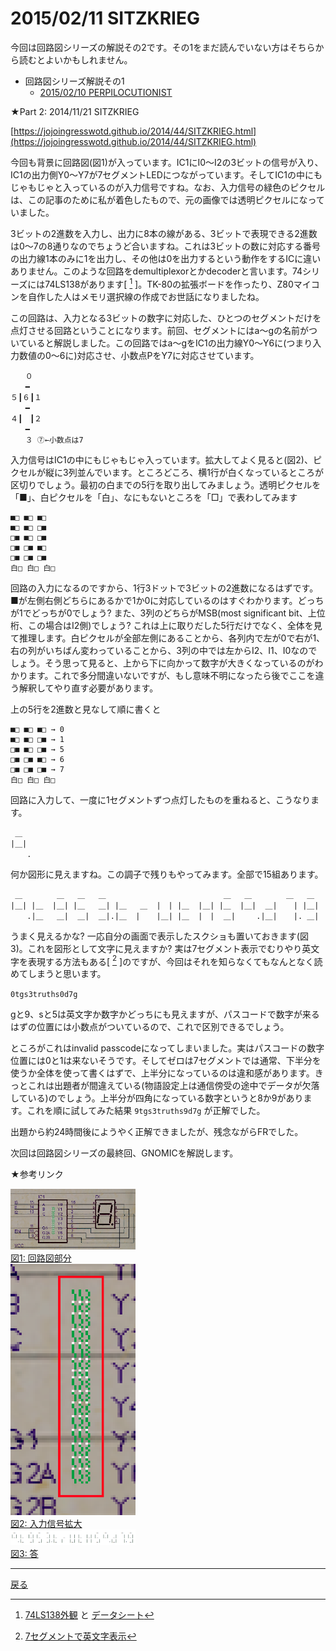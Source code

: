 # 2015/02/11 SITZKRIEG

今回は回路図シリーズの解説その2です。その1をまだ読んでいない方はそちらから読むとよいかもしれません。

- 回路図シリーズ解説その1
    - [2015/02/10 PERPILOCUTIONIST](./perpilocutionist.md)


★Part 2: 2014/11/21 SITZKRIEG

[https://jojoingresswotd.github.io/2014/44/SITZKRIEG.html](https://jojoingresswotd.github.io/2014/44/SITZKRIEG.html)

今回も背景に回路図(図1)が入っています。IC1にI0～I2の3ビットの信号が入り、IC1の出力側Y0～Y7が7セグメントLEDにつながっています。そしてIC1の中にもじゃもじゃと入っているのが入力信号ですね。なお、入力信号の緑色のピクセルは、この記事のために私が着色したもので、元の画像では透明ピクセルになっていました。

3ビットの2進数を入力し、出力に8本の線がある、3ビットで表現できる2進数は0～7の8通りなのでちょうど合いますね。これは3ビットの数に対応する番号の出力線1本のみに1を出力し、その他は0を出力するという動作をするICに違いありません。このような回路をdemultiplexorとかdecoderと言います。74シリーズには74LS138があります[ [^1] ]。TK-80の拡張ボードを作ったり、Z80マイコンを自作した人はメモリ選択線の作成でお世話になりましたね。

この回路は、入力となる3ビットの数字に対応した、ひとつのセグメントだけを点灯させる回路ということになります。前回、セグメントにはa～gの名前がついていると解説しました。この回路ではa～gをIC1の出力線Y0～Y6に(つまり入力数値の0～6に)対応させ、小数点PをY7に対応させています。

```
　　０
　　━　
５┃６┃１
　　━　
４┃　┃２
　　━　
　　３	⑦←小数点は7
```

入力信号はIC1の中にもじゃもじゃ入っています。拡大してよく見ると(図2)、ピクセルが縦に3列並んでいます。ところどころ、横1行が白くなっているところが区切りでしょう。最初の白までの5行を取り出してみましょう。透明ピクセルを「■」、白ピクセルを「白」、なにもないところを「□」で表わしてみます

```
■□ ■□ ■□
■□ ■□ □■
□■ ■□ □■
□■ □■ ■□
□■ □■ □■
白□ 白□ 白□
```

回路の入力になるのですから、1行3ドットで3ビットの2進数になるはずです。■が左側右側どちらにあるかで1か0に対応しているのはすぐわかります。どっちが1でどっちが0でしょう? また、3列のどちらがMSB(most significant bit、上位桁、この場合はI2側)でしょう? これは上に取りだした5行だけでなく、全体を見て推理します。白ピクセルが全部左側にあることから、各列内で左が0で右が1、右の列がいちばん変わっていることから、3列の中では左からI2、I1、I0なのでしょう。そう思って見ると、上から下に向かって数字が大きくなっているのがわかります。これで多分間違いないですが、もし意味不明になったら後でここを違う解釈してやり直す必要があります。

上の5行を2進数と見なして順に書くと

```
■□ ■□ ■□ → 0
■□ ■□ □■ → 1
□■ ■□ □■ → 5
□■ □■ ■□ → 6
□■ □■ □■ → 7
白□ 白□ 白□
```

回路に入力して、一度に1セグメントずつ点灯したものを重ねると、こうなります。

```
 ＿
|＿|
 　 .
```

何か図形に見えますね。この調子で残りもやってみます。全部で15組あります。

```
 ＿   　   ＿   ＿   ＿   　   　   　   　   　   ＿   ＿   　   ＿   ＿
|＿| |＿  |＿| |＿   ＿| |＿   ＿  |　| |＿  |＿| |＿  |＿|  ＿|  　| |＿|
 　 .|＿   ＿|  ＿|  ＿|.|＿  |　  |＿| |＿  |　|  ＿|  　 .|＿|  　|. ＿|
```

うまく見えるかな? 一応自分の画面で表示したスクショも置いておきます(図3)。これを図形として文字に見えますか? 実は7セグメント表示でむりやり英文字を表現する方法もある[ [^2] ]のですが、今回はそれを知らなくてもなんとなく読めてしまうと思います。

`0tgs3truths0d7g`

gと9、sと5は英文字か数字かどっちにも見えますが、パスコードで数字が来るはずの位置には小数点がついているので、これで区別できるでしょう。

ところがこれはinvalid passcodeになってしまいました。実はパスコードの数字位置には0と1は来ないそうです。そしてゼロは7セグメントでは通常、下半分を使うか全体を使って書くはずで、上半分になっているのは違和感があります。きっとこれは出題者が間違えている(物語設定上は通信傍受の途中でデータが欠落している)のでしょう。上半分が四角になっている数字というと8か9があります。これを順に試してみた結果 `9tgs3truths9d7g` が正解でした。

出題から約24時間後にようやく正解できましたが、残念ながらFRでした。

次回は回路図シリーズの最終回、GNOMICを解説します。

★参考リンク

[^1]: [74LS138外観](https://www.tandyonline.co.uk/74ls138-3-to-8-line-decoder-demultiplexer.html) と [データシート](https://www.ti.com/lit/ds/symlink/sn74ls138.pdf)

[^2]: [7セグメントで英文字表示](https://ja.wikipedia.org/wiki/7%E3%82%BB%E3%82%B0%E3%83%A1%E3%83%B3%E3%83%88%E3%83%87%E3%82%A3%E3%82%B9%E3%83%97%E3%83%AC%E3%82%A4#.E6.95.B0.E5.AD.97.E4.BB.A5.E5.A4.96.E3.81.AE.E6.96.87.E5.AD.97.E3.81.AE.E8.A1.A8.E7.A4.BA)

<a href="/kaidoku/images/1agdcaa90qroi.png"><img width="200px" src="/kaidoku/images/1agdcaa90qroi.png"/><br/>図1: 回路図部分</a><br/>
<a href="/kaidoku/images/1agdcasibreqq.png"><img width="200px" src="/kaidoku/images/1agdcasibreqq.png"/><br/>図2: 入力信号拡大</a><br/>
<a href="/kaidoku/images/1agdcc37ml9ky.png"><img width="200px" src="/kaidoku/images/1agdcc37ml9ky.png"/><br/>図3: 答</a><br/>


----

[戻る](index.html)
